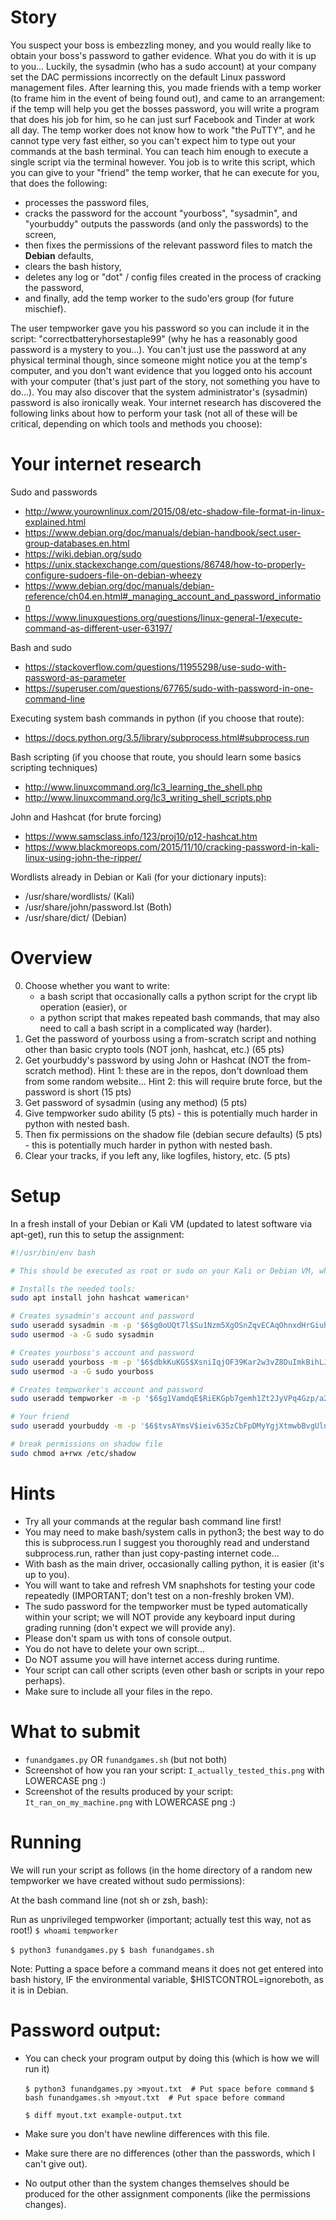 # Story
You suspect your boss is embezzling money, and you would really like to obtain your boss's password to gather evidence.
What you do with it is up to you...
Luckily, the sysadmin (who has a sudo account) at your company set the DAC permissions incorrectly on the default Linux password management files.
After learning this, you made friends with a temp worker (to frame him in the event of being found out), and came to an arrangement: 
if the temp will help you get the bosses password, you will write a program that does his job for him, so he can just surf Facebook and Tinder at work all day.
The temp worker does not know how to work "the PuTTY", and he cannot type very fast either, so you can't expect him to type out your commands at the bash terminal.
You can teach him enough to execute a single script via the terminal however.
You job is to write this script, which you can give to your "friend" the temp worker, that he can execute for you, that does the following: 
* processes the password files, 
* cracks the password for the account "yourboss", "sysadmin", and "yourbuddy"
  outputs the passwords (and only the passwords) to the screen,
* then fixes the permissions of the relevant password files to match the **Debian** defaults,
* clears the bash history,
* deletes any log or "dot" / config files created in the process of cracking the password,
* and finally, add the temp worker to the sudo'ers group (for future mischief).

The user tempworker gave you his password so you can include it in the script: "correctbatteryhorsestaple99" (why he has a reasonably good password is a mystery to you...).
You can't just use the password at any physical terminal though, since someone might notice you at the temp's computer, and you don't want evidence that you logged onto his account with your computer (that's just part of the story, not something you have to do...).
You may also discover that the system administrator's (sysadmin) password is also ironically weak.
Your internet research has discovered the following links about how to perform your task (not all of these will be critical, depending on which tools and methods you choose):

# Your internet research
Sudo and passwords
* http://www.yourownlinux.com/2015/08/etc-shadow-file-format-in-linux-explained.html
* https://www.debian.org/doc/manuals/debian-handbook/sect.user-group-databases.en.html
* https://wiki.debian.org/sudo
* https://unix.stackexchange.com/questions/86748/how-to-properly-configure-sudoers-file-on-debian-wheezy
* https://www.debian.org/doc/manuals/debian-reference/ch04.en.html#_managing_account_and_password_information
* https://www.linuxquestions.org/questions/linux-general-1/execute-command-as-different-user-63197/

Bash and sudo
* https://stackoverflow.com/questions/11955298/use-sudo-with-password-as-parameter
* https://superuser.com/questions/67765/sudo-with-password-in-one-command-line

Executing system bash commands in python (if you choose that route):
* https://docs.python.org/3.5/library/subprocess.html#subprocess.run

Bash scripting (if you choose that route, you should learn some basics scripting techniques)
* http://www.linuxcommand.org/lc3_learning_the_shell.php
* http://www.linuxcommand.org/lc3_writing_shell_scripts.php

John and Hashcat (for brute forcing)
* https://www.samsclass.info/123/proj10/p12-hashcat.htm
* https://www.blackmoreops.com/2015/11/10/cracking-password-in-kali-linux-using-john-the-ripper/

Wordlists already in Debian or Kali (for your dictionary inputs):
* /usr/share/wordlists/ (Kali)
* /usr/share/john/password.lst (Both)
* /usr/share/dict/ (Debian)

# Overview
0. Choose whether you want to write:
    * a bash script that occasionally calls a python script for the crypt lib operation (easier), or 
    * a python script that makes repeated bash commands, that may also need to call a bash script in a complicated way (harder).
1. Get the password of yourboss using a from-scratch script and nothing other than basic crypto tools (NOT jonh, hashcat, etc.) (65 pts)
2. Get yourbuddy's password by using John or Hashcat (NOT the from-scratch method).
   Hint 1: these are in the repos, don't download them from some random website...
   Hint 2: this will require brute force, but the password is short (15 pts)
3. Get password of sysadmin (using any method) (5 pts)
4. Give tempworker sudo ability (5 pts) - this is potentially much harder in python with nested bash.
5. Then fix permissions on the shadow file (debian secure defaults) (5 pts) - this is potentially much harder in python with nested bash.
6. Clear your tracks, if you left any, like logfiles, history, etc. (5 pts)

# Setup
In a fresh install of your Debian or Kali VM (updated to latest software via apt-get), 
run this to setup the assignment:

```bash
#!/usr/bin/env bash

# This should be executed as root or sudo on your Kali or Debian VM, when internet is available.

# Installs the needed tools:
sudo apt install john hashcat wamerican*

# Creates sysadmin's account and password
sudo useradd sysadmin -m -p '$6$g0oUQt7l$Su1Nzm5XgOSnZqvECAqOhnxdHrGiuhqTRRaTEdAOw2jIQzLMx32Tluv3d5lfG7O5UAPM79LKnm4voFa2GJ36O0'
sudo usermod -a -G sudo sysadmin

# Creates yourboss's account and password
sudo useradd yourboss -m -p '$6$dbkKuKGS$XsniIqjOF39Kar2w3vZ8DuImkBihLJ0wR6skCAzwIFTDfbDdgQLYCyzRrcQeouT83didVrrOiXVYVARDpX88L/'
sudo usermod -a -G sudo yourboss

# Creates tempworker's account and password
sudo useradd tempworker -m -p '$6$g1VamdqE$RiEKGpb7gemh1Zt2JyVPq4Gzp/a2wTE5CPxNu97YaFfjS4wqbL2Nj1ousP2NWrUtjoVWw2nm8KdIcHzgzkw7R.'

# Your friend
sudo useradd yourbuddy -m -p '$6$tvsAYmsV$ieiv635zCbFpDMyYgjXtmwbBvgUlnrF246mnlpLcyPqZtP2fX0Dj6sbiVUrmEWJo.zOpokV8CV38RoUwo4Osx0'

# break permissions on shadow file
sudo chmod a+rwx /etc/shadow
```

# Hints
* Try all your commands at the regular bash command line first!
* You may need to make bash/system calls in python3; the best way to do this is subprocess.run
  I suggest you thoroughly read and understand subprocess.run, rather than just copy-pasting internet code...
* With bash as the main driver, occasionally calling python, it is easier (it's up to you).
* You will want to take and refresh VM snaphshots for testing your code repeatedly (IMPORTANT; don't test on a non-freshly broken VM).
* The sudo password for the tempworker must be typed automatically within your script;
  we will NOT provide any keyboard input during grading running (don't expect we will provide any).
* Please don't spam us with tons of console output.
* You do not have to delete your own script...
* Do NOT assume you will have internet access during runtime.
* Your script can call other scripts (even other bash or scripts in your repo perhaps).
* Make sure to include all your files in the repo.

# What to submit
* `funandgames.py` OR `funandgames.sh` (but not both)
* Screenshot of how you ran your script: `I_actually_tested_this.png` with LOWERCASE png :)
* Screenshot of the results produced by your script: `It_ran_on_my_machine.png` with LOWERCASE png :)

# Running
We will run your script as follows (in the home directory of a random new tempworker we have created without sudo permissions):

At the bash command line (not sh or zsh, bash):

Run as unprivileged tempworker (important; actually test this way, not as root!)
`$ whoami`
`tempworker`

`$ python3 funandgames.py`
`$ bash funandgames.sh`

Note: Putting a space before a command means it does not get entered into bash history, IF the environmental variable, $HISTCONTROL=ignoreboth, as it is in Debian.

# Password output:
* You can check your program output by doing this (which is how we will run it)

    `$ python3 funandgames.py >myout.txt  # Put space before command`
    `$ bash funandgames.sh >myout.txt  # Put space before command`

    `$ diff myout.txt example-output.txt`

* Make sure you don't have newline differences with this file.
* Make sure there are no differences (other than the passwords, which I can't give out).
* No output other than the system changes themselves should be produced for the other assignment components (like the permissions changes).

